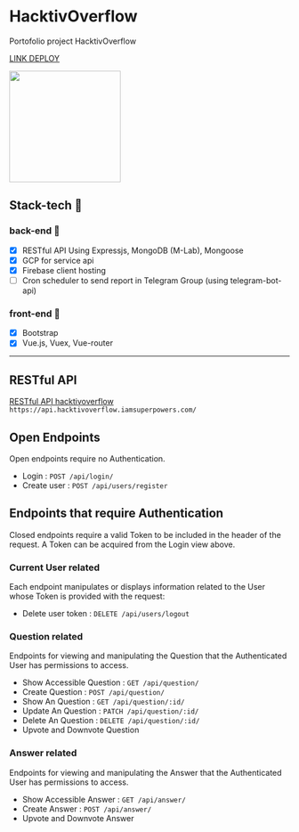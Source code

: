 # HacktivOverflow
Portofolio project HacktivOverflow

[LINK DEPLOY](https://hacktivoverflow.iamsuperpowers.com)

<img src="http://sarahsplace.com.au/wp-content/uploads/2018/02/MADE-WITH-LOVE-800x675.jpg" width="200">

## Stack-tech :dart:

### back-end :wrench:
- [x] RESTful API Using Expressjs, MongoDB (M-Lab), Mongoose
- [x] GCP for service api
- [x] Firebase client hosting
- [ ] Cron scheduler to send report in Telegram Group (using telegram-bot-api)

### front-end :art:
- [x] Bootstrap
- [x] Vue.js, Vuex, Vue-router

---

## RESTful API
[RESTful API hacktivoverflow](https://api.hacktivoverflow.iamsuperpowers.com/)
`https://api.hacktivoverflow.iamsuperpowers.com/`

## Open Endpoints

Open endpoints require no Authentication.

* Login : `POST /api/login/`
* Create user : `POST /api/users/register`

## Endpoints that require Authentication

Closed endpoints require a valid Token to be included in the header of the
request. A Token can be acquired from the Login view above.

### Current User related

Each endpoint manipulates or displays information related to the User whose
Token is provided with the request:

* Delete user token : `DELETE /api/users/logout`

### Question related

Endpoints for viewing and manipulating the Question that the Authenticated User
has permissions to access.

* Show Accessible Question : `GET /api/question/`
* Create Question : `POST /api/question/`
* Show An Question : `GET /api/question/:id/`
* Update An Question : `PATCH /api/question/:id/`
* Delete An Question : `DELETE /api/question/:id/`
* Upvote and Downvote Question

### Answer related

Endpoints for viewing and manipulating the Answer that the Authenticated User
has permissions to access.

* Show Accessible Answer : `GET /api/answer/`
* Create Answer : `POST /api/answer/`
* Upvote and Downvote Answer